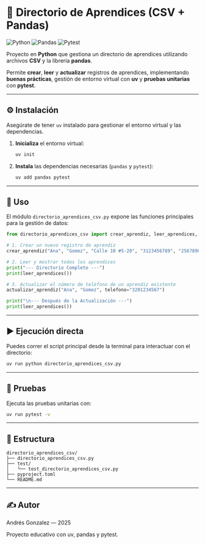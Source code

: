 # 📘 Directorio de Aprendices (CSV + Pandas)

![Python](https://img.shields.io/badge/Python-3.11+-blue.svg?style=for-the-badge&logo=python)
![Pandas](https://img.shields.io/badge/Pandas-v2.0+-150458.svg?style=for-the-badge&logo=pandas&logoColor=white)
![Pytest](https://img.shields.io/badge/Pytest-v7.0+-009688.svg?style=for-the-badge&logo=pytest&logoColor=white)

Proyecto en **Python** que gestiona un directorio de aprendices utilizando archivos **CSV** y la librería **pandas**.

Permite **crear**, **leer** y **actualizar** registros de aprendices, implementando **buenas prácticas**, gestión de entorno virtual con **uv** y **pruebas unitarias** con **pytest**.

---

## ⚙️ Instalación

Asegúrate de tener `uv` instalado para gestionar el entorno virtual y las dependencias.

1.  **Inicializa** el entorno virtual:
    ```bash
    uv init
    ```
2.  **Instala** las dependencias necesarias (`pandas` y `pytest`):
    ```bash
    uv add pandas pytest
    ```

---

## 🚀 Uso

El módulo `directorio_aprendices_csv.py` expone las funciones principales para la gestión de datos:

```python
from directorio_aprendices_csv import crear_aprendiz, leer_aprendices, actualizar_aprendiz

# 1. Crear un nuevo registro de aprendiz
crear_aprendiz("Ana", "Gomez", "Calle 10 #5-20", "3123456789", "2567890")

# 2. Leer y mostrar todos los aprendices
print("--- Directorio Completo ---")
print(leer_aprendices())

# 3. Actualizar el número de teléfono de un aprendiz existente
actualizar_aprendiz("Ana", "Gomez", telefono="3201234567")

print("\n--- Después de la Actualización ---")
print(leer_aprendices())
```

---

## ▶️ Ejecución directa

Puedes correr el script principal desde la terminal para interactuar con el directorio:

```bash
uv run python directorio_aprendices_csv.py
```

---

## 🧪 Pruebas

Ejecuta las pruebas unitarias con:

```bash
uv run pytest -v
```

---

## 🧠 Estructura

```
directorio_aprendices_csv/
├── directorio_aprendices_csv.py
├── test/
│   └── test_directorio_aprendices_csv.py
├── pyproject.toml
└── README.md
```

---

## ✍️ Autor

Andrés Gonzalez — 2025

Proyecto educativo con uv, pandas y pytest.
